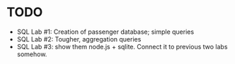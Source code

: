 # TODO

- SQL Lab #1: Creation of passenger database; simple queries
- SQL Lab #2: Tougher, aggregation queries
- SQL Lab #3: show them node.js + sqlite. Connect it to previous two labs somehow.
